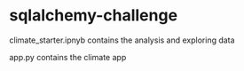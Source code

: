 # sqlalchemy-challenge

climate_starter.ipnyb contains the analysis and exploring data

app.py contains the climate app

